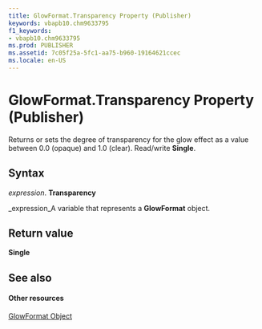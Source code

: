 ```yaml
---
title: GlowFormat.Transparency Property (Publisher)
keywords: vbapb10.chm9633795
f1_keywords:
- vbapb10.chm9633795
ms.prod: PUBLISHER
ms.assetid: 7c05f25a-5fc1-aa75-b960-19164621ccec
ms.locale: en-US
---
```



# GlowFormat.Transparency Property (Publisher)

Returns or sets the degree of transparency for the glow effect as a value between 0.0 (opaque) and 1.0 (clear). Read/write  **Single**.


## Syntax

 _expression_. **Transparency**

 _expression_A variable that represents a  **GlowFormat** object.


## Return value

 **Single**


## See also


#### Other resources


 [GlowFormat Object](glowformat-object-publisher.md)
 

